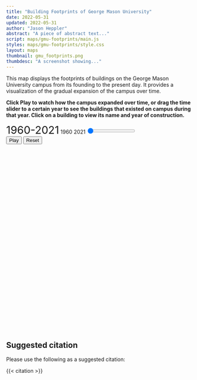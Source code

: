 ```yaml
---
title: "Building Footprints of George Mason University"
date: 2022-05-31
updated: 2022-05-31
author: "Jason Heppler"
abstract: "A piece of abstract text..."
script: maps/gmu-footprints/main.js
styles: maps/gmu-footprints/style.css
layout: maps
thumbnail: gmu_footprints.png
thumbdesc: "A screenshot showing..."
---
```


This map displays the footprints of buildings on the George Mason University campus from its founding to the present day. It provides a visualization of the gradual expansion of the campus over time. 

**Click Play to watch how the campus expanded over time, or drag the time slider to a certain year to see the buildings that existed on campus during that year. Click on a building to view its name and year of construction.**

<div class="cell">
    <label for="year-slider" id="year-range" class="timeline-label" style="font-size: 1.8rem;">1960-2021</label>
    <label for="year-start" class="timeline-label float-left">1960</label>
    <label for="year-end" class="timeline-label float-right">2021</label>
    <input id="year-slider"
        type="range" 
        min="1960" 
        max="2021"
        step="1" 
        value="0"
        oninput="document.getElementById('year-range').innerHTML = this.value;"
        class="w-3/4 h-2 bg-gray-200 rounded-lg appearance-none cursor-pointer">
</div>
<div class="flex justify-center rounded-lg text-lg mb-4" role="group">
    <button id="playTimeline" class="bg-sky-600 text-white active:bg-sky-600 hover:bg-sky-800 font-bold uppercase text-xs px-4 py-2 rounded shadow hover:shadow-md outline-none focus:outline-none mr-1 mb-1 ease-linear transition-all duration-150" type="button">Play</button>
    <button id="resetTimeline" class="bg-sky-600 text-white active:bg-sky-600 hover:bg-sky-800 font-bold uppercase text-xs px-4 py-2 rounded shadow hover:shadow-md outline-none focus:outline-none mr-1 mb-1 ease-linear transition-all duration-150 inline-block" type="button">Reset</button>
</div>

<div id="visualization" style="height:500px; width:100%; margin-bottom: 2em;"></div>


## Suggested citation

Please use the following as a suggested citation:

{{< citation >}}